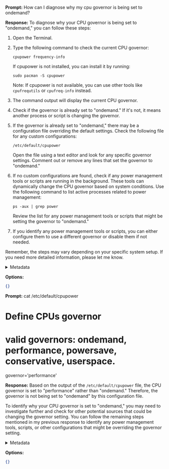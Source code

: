 **Prompt:**
How can I diagnose why my cpu governor is being set to ondemand?


**Response:**
To diagnose why your CPU governor is being set to "ondemand," you can follow these steps:

1. Open the Terminal.
2. Type the following command to check the current CPU governor:
   ```
   cpupower frequency-info
   ```

   If cpupower is not installed, you can install it by running:
   ```
   sudo pacman -S cpupower
   ```

   Note: If cpupower is not available, you can use other tools like `cpufrequtils` or `cpufreq-info` instead.

3. The command output will display the current CPU governor.
4. Check if the governor is already set to "ondemand." If it's not, it means another process or script is changing the governor.
5. If the governor is already set to "ondemand," there may be a configuration file overriding the default settings. Check the following file for any custom configurations:

   ```
   /etc/default/cpupower
   ```

   Open the file using a text editor and look for any specific governor settings. Comment out or remove any lines that set the governor to "ondemand."

6. If no custom configurations are found, check if any power management tools or scripts are running in the background. These tools can dynamically change the CPU governor based on system conditions. Use the following command to list active processes related to power management:

   ```
   ps -aux | grep power
   ```

   Review the list for any power management tools or scripts that might be setting the governor to "ondemand."

7. If you identify any power management tools or scripts, you can either configure them to use a different governor or disable them if not needed.

Remember, the steps may vary depending on your specific system setup. If you need more detailed information, please let me know.

<details><summary>Metadata</summary>

- Duration: 15608 ms
- Datetime: 2023-09-20T11:37:13.121413
- Model: gpt-3.5-turbo-0613

</details>

**Options:**
```json
{}
```

**Prompt:**
cat /etc/default/cpupower
# Define CPUs governor
# valid governors: ondemand, performance, powersave, conservative, userspace.
governor='performance'

**Response:**
Based on the output of the `/etc/default/cpupower` file, the CPU governor is set to "performance" rather than "ondemand." Therefore, the governor is not being set to "ondemand" by this configuration file.

To identify why your CPU governor is set to "ondemand," you may need to investigate further and check for other potential sources that could be changing the governor setting. You can follow the remaining steps mentioned in my previous response to identify any power management tools, scripts, or other configurations that might be overriding the governor setting.

<details><summary>Metadata</summary>

- Duration: 5072 ms
- Datetime: 2023-09-20T11:39:02.817456
- Model: gpt-3.5-turbo-0613

</details>

**Options:**
```json
{}
```


